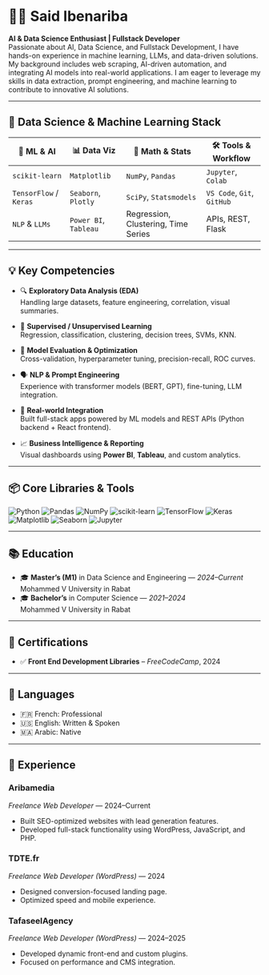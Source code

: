 # 👨‍💻 Said Ibenariba

**AI & Data Science Enthusiast | Fullstack Developer**  
Passionate about AI, Data Science, and Fullstack Development, I have hands-on experience in machine learning, LLMs, and data-driven solutions. My background includes web scraping, AI-driven automation, and integrating AI models into real-world applications. I am eager to leverage my skills in data extraction, prompt engineering, and machine learning to contribute to innovative AI solutions.

---

## 🔬 Data Science & Machine Learning Stack

| 🧠 **ML & AI** | 📊 **Data Viz** | 🧮 **Math & Stats** | 🛠 **Tools & Workflow** |
|----------------|----------------|---------------------|--------------------------|
| `scikit-learn` | `Matplotlib`   | `NumPy`, `Pandas`   | `Jupyter`, `Colab`       |
| `TensorFlow` / `Keras` | `Seaborn`, `Plotly` | `SciPy`, `Statsmodels` | `VS Code`, `Git`, `GitHub` |
| `NLP` & `LLMs` | `Power BI`, `Tableau` | Regression, Clustering, Time Series | APIs, REST, Flask |

---

## 💡 Key Competencies

- 🔍 **Exploratory Data Analysis (EDA)**  
  Handling large datasets, feature engineering, correlation, visual summaries.

- 🧠 **Supervised / Unsupervised Learning**  
  Regression, classification, clustering, decision trees, SVMs, KNN.

- 🧪 **Model Evaluation & Optimization**  
  Cross-validation, hyperparameter tuning, precision-recall, ROC curves.

- 🗣 **NLP & Prompt Engineering**  
  Experience with transformer models (BERT, GPT), fine-tuning, LLM integration.

- 🔌 **Real-world Integration**  
  Built full-stack apps powered by ML models and REST APIs (Python backend + React frontend).

- 📈 **Business Intelligence & Reporting**  
  Visual dashboards using **Power BI**, **Tableau**, and custom analytics.

---

## 📦 Core Libraries & Tools

![Python](https://img.shields.io/badge/-Python-3776AB?style=for-the-badge&logo=python&logoColor=white)
![Pandas](https://img.shields.io/badge/-Pandas-150458?style=for-the-badge&logo=pandas)
![NumPy](https://img.shields.io/badge/-NumPy-013243?style=for-the-badge&logo=numpy)
![scikit-learn](https://img.shields.io/badge/-Scikit--Learn-F7931E?style=for-the-badge&logo=scikit-learn&logoColor=white)
![TensorFlow](https://img.shields.io/badge/-TensorFlow-FF6F00?style=for-the-badge&logo=tensorflow&logoColor=white)
![Keras](https://img.shields.io/badge/-Keras-D00000?style=for-the-badge&logo=keras&logoColor=white)
![Matplotlib](https://img.shields.io/badge/-Matplotlib-11557C?style=for-the-badge)
![Seaborn](https://img.shields.io/badge/-Seaborn-4584b6?style=for-the-badge)
![Jupyter](https://img.shields.io/badge/-Jupyter-F37626?style=for-the-badge&logo=jupyter&logoColor=white)

---

## 📚 Education

- 🎓 **Master’s (M1)** in Data Science and Engineering — _2024–Current_  
  Mohammed V University in Rabat  
- 🎓 **Bachelor’s** in Computer Science — _2021–2024_  
  Mohammed V University in Rabat

---

## 🧾 Certifications

- ✅ **Front End Development Libraries** – *FreeCodeCamp*, 2024

---

## 💬 Languages

- 🇫🇷 French: Professional  
- 🇺🇸 English: Written & Spoken  
- 🇲🇦 Arabic: Native

---

## 💼 Experience

### **Aribamedia**  
_Freelance Web Developer_ — 2024–Current  
- Built SEO-optimized websites with lead generation features.  
- Developed full-stack functionality using WordPress, JavaScript, and PHP.

### **TDTE.fr**  
_Freelance Web Developer (WordPress)_ — 2024  
- Designed conversion-focused landing page.  
- Optimized speed and mobile experience.

### **TafaseelAgency**  
_Freelance Web Developer (WordPress)_ — 2024–2025  
- Developed dynamic front-end and custom plugins.  
- Focused on performance and CMS integration.


